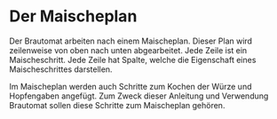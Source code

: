# Der Maischeplan

Der Brautomat arbeiten nach einem Maischeplan. Dieser Plan wird zeilenweise von oben nach unten abgearbeitet. Jede Zeile ist ein Maischeschritt. Jede Zeile hat Spalte, welche die Eigenschaft eines Maischeschrittes darstellen.

Im Maischeplan werden auch Schritte zum Kochen der Würze und Hopfengaben angefügt. Zum Zweck dieser Anleitung und Verwendung Brautomat sollen diese Schritte zum Maischeplan gehören.
